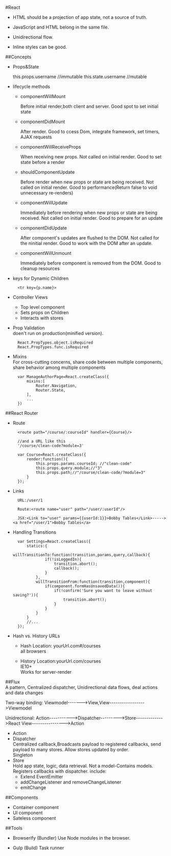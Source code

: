 #React

+ HTML should be a projection of app state, not a source of truth.

+ JavaScript and HTML belong in the same file.

+ Unidirectional flow.

+ Inline styles can be good.

##Concepts

+ Props&State

    this.props.username //immutable
    this.state.username //mutable

+ lifecycle methods
    - componentWillMount  
      
      Before initial render,both client and server. Good spot to set initial state
      
    - componentDidMount
    
      After render. Good to ccess Dom, integrate framework, set timers, AJAX requests
    
    - componentWillReceiveProps
    
      When receiving new props. Not called on initial render. Good to set state before a render
    
    - shouldComponentUpdate
    
      Before render when new props or state are being received. Not called on initial render. Good to performance(Return false to void unnecessary re-renders)
    
    - componentWillUpdate
     
      Immediately before rendering when new props or state are being received. Not called on initial render. Good to prepare for an update
    
    - componentDidUpdate
    
      After component's updates are flushed to the DOM. Not called for the ninitial render. Good to work with the DOM after an update.
    
    - componentWillUnmount
    
      Immediately before component is removed from the DOM. Good to cleanup resources

+ keys for Dynamic Children

        <tr key={p.name}>

+ Controller Views

    - Top level component
    - Sets props on Children
    - Interacts with stores

+ Prop Validation  
   doen't run on production(minified version).

        React.PropTypes.object.isRequired
        React.PropTypes.func.isRequired

+ Mixins  
  For cross-cutting concerns, share code between multiple components, share behavior among multiple components
  
        var ManageAuthorPage=React.createClass({
            mixins:[
                Router.Navigation,
                Router.State,
            ],
            ...
        })


##React Router

+ Route

        <route path="/course/:courseId" handler={Course}/>

        //and a URL like this
        '/course/clean-code?module=3'

        var Course=React.createClass({
            render:function(){
                this.props.params.courseId; //"clean-code"
                this.props.query.module;//"3"
                this.props.path;//"/course/clean-code/?module=3"
            }
        });

+ Links

        URL:/user/1

        Route:<route name="user" path="/user/:userId"/>

        JSX:<Link to="user" params={{userId:1}}>Bobby Tables</Link>-----><a href="/user/1">Bobby Tables</a>
        
+ Handling Transitions

        var Settings=React.createClass({
            statics:{
                willTransitionTo:function(transition,params,query,callback){
                    if(!isLoggedIn){
                        transition.abort();
                        callback();
                    }
                },
                willTransitionFrom:function(transition,component){
                    if(component.formHasUnsavedData()){
                        if(!confirm('Sure you want to leave without saving?')){
                            transition.abort();
                        }
                    }
                }
            }
            //...
        });

+ Hash vs. History URLs

    - Hash Location: yourUrl.com#/courses   
      all browsers

    - History Location:yourUrl.com/courses   
      IE10+   
      Works for server-render

##Flux  
A pattern, Centralized dispatcher, Unidirectional data flows, deal actions and data changes

Two-way binding: Viewmodel------->View,View----------------->Viewmodel   

Unidrectional: Action----------->Dispatcher--------->Store------------->React View---------------->Action

+ Action  
+ Dispatcher   
  Centralized callback,Broadcasts payload to registered callbacks, send payload to many stores. Allow stores updated by order.  
  Singleton  
+ Store   
  Hold app state, logic, data retrieval. Not a model-Contains models. Registers callbacks with dispatcher.
  include:
  - Extend EventEmitter
  - addChangeListener and removeChangeListener
  - emitChange

##Components

+ Container component
+ UI component
+ Sateless component









##Tools
+ Browserify  (Bundler)
   Use Node modules in the browser.
   
+ Gulp  (Build)
   Task runner
   

